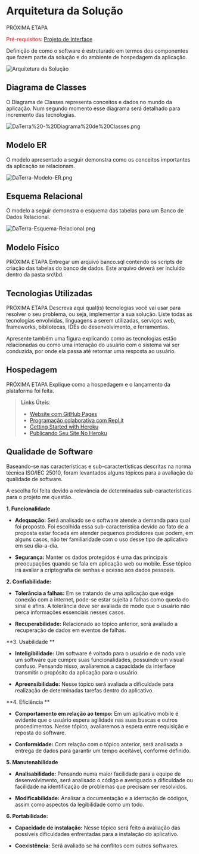 # Arquitetura da Solução

 PRÓXIMA ETAPA
 
<span style="color:red">Pré-requisitos: <a href="3-Projeto de Interface.md"> Projeto de Interface</a></span>

Definição de como o software é estruturado em termos dos componentes que fazem parte da solução e do ambiente de hospedagem da aplicação.

![Arquitetura da Solução](img/02-mob-arch.png)

## Diagrama de Classes

O Diagrama de Classes representa conceitos e dados no mundo da aplicação. Num segundo momento esse diagrama será detalhado para incremento das tecnologias. 

![DaTerra%20-%20Diagrama%20de%20Classes.png](https://github.com/ICEI-PUC-Minas-PMV-ADS/pmv-ads-2022-2-e3-proj-mov-t2-da-terra/blob/main/entregas/images/diagramas/DaTerra%20-%20Diagrama%20de%20Classes.png)

## Modelo ER

O modelo apresentado a seguir demonstra como os conceitos importantes da aplicação se relacionam. 

![DaTerra-Modelo-ER.png](https://github.com/ICEI-PUC-Minas-PMV-ADS/pmv-ads-2022-2-e3-proj-mov-t2-da-terra/blob/main/entregas/images/diagramas/DaTerra-Modelo-ER.png)

## Esquema Relacional

O modelo a seguir demonstra o esquema das tabelas para um Banco de Dados Relacional. 

![DaTerra-Esquema-Relacional.png](https://github.com/ICEI-PUC-Minas-PMV-ADS/pmv-ads-2022-2-e3-proj-mov-t2-da-terra/blob/main/entregas/images/diagramas/DaTerra-Esquema-Relacional.png)

## Modelo Físico
PRÓXIMA ETAPA
Entregar um arquivo banco.sql contendo os scripts de criação das tabelas do banco de dados. Este arquivo deverá ser incluído dentro da pasta src\bd.

## Tecnologias Utilizadas
PRÓXIMA ETAPA
Descreva aqui qual(is) tecnologias você vai usar para resolver o seu problema, ou seja, implementar a sua solução. Liste todas as tecnologias envolvidas, linguagens a serem utilizadas, serviços web, frameworks, bibliotecas, IDEs de desenvolvimento, e ferramentas.

Apresente também uma figura explicando como as tecnologias estão relacionadas ou como uma interação do usuário com o sistema vai ser conduzida, por onde ela passa até retornar uma resposta ao usuário.

## Hospedagem
PRÓXIMA ETAPA
Explique como a hospedagem e o lançamento da plataforma foi feita.

> **Links Úteis**:
>
> - [Website com GitHub Pages](https://pages.github.com/)
> - [Programação colaborativa com Repl.it](https://repl.it/)
> - [Getting Started with Heroku](https://devcenter.heroku.com/start)
> - [Publicando Seu Site No Heroku](http://pythonclub.com.br/publicando-seu-hello-world-no-heroku.html)

## Qualidade de Software

Baseando-se nas características e sub-caractertísticas descritas na norma técnica ISO/IEC 25010, foram levantados alguns tópicos para a avaliação da qualidade de software. 

A escolha foi feita devido a relevância de determinadas sub-características para o projeto me questão. 
 

**1. Funcionalidade**

* **Adequação:** Será analisado se o software atende a demanda para qual foi proposto. Foi escolhida essa sub-característica devido ao fato de a proposta estar focada em atender pequenos produtores que podem, em alguns casos, não ter familiaridade com o uso desse tipo de aplicativo em seu dia-a-dia. 
 
* **Segurança:** Manter os dados protegidos é uma das principais preocupações quando se fala em aplicação web ou mobile. Esse tópico irá avaliar a criptografia de senhas e acesso aos dados pessoais. 

 
**2. Confiabilidade:**

* **Tolerância a falhas:** Em se tratando de uma aplicação que exige conexão com a internet, pode-se estar sujeita a falhas como queda do sinal e afins. A tolerância deve ser avaliada de modo que o usuário não perca informações essenciais nesses casos. 

* **Recuperabilidade:** Relacionado ao tópico anterior, será avaliado a recuperação de dados em eventos de falhas. 
  

**3. Usabilidade **

* **Inteligibilidade:** Um software é voltado para o usuário e de nada vale um software que cumpre suas funcionalidades, possuindo um visual confuso. Pensando nisso, avaliaremos a capacidade da interface transmitir o propósito da aplicação para o usuário. 
 
* **Apreensibilidade:** Nesse tópico será avaliada a dificuldade para realização de determinadas tarefas dentro do aplicativo. 

  
**4. Eficiência **

* **Comportamento em relação ao tempo:** Em um aplicativo mobile é evidente que o usuário espera agilidade nas suas buscas e outros procedimentos. Nesse tópico, avaliaremos a espera entre requisição e reposta do software. 

* **Conformidade:** Com relação com o tópico anterior, será analisada a entrega de dados para garantir um tempo aceitável, conforme definido. 
 

**5. Manutenabilidade**

* **Analisabilidade:** Pensando numa maior facilidade para a equipe de desenvolvimento, será analisado o código e averiguado a dificuldade ou facilidade na identificação de problemas que precisam ser resolvidos. 

* **Modificabilidade:** Analisar a documentação e a identação de códigos, assim como aspectos da legibilidade como um todo. 

 
**6. Portabilidade:**	 

* **Capacidade de instalação:** Nesse tópico será feito a avaliação das possíveis dificuldades enfrentadas para a instalação do aplicativo. 

* **Coexistência:** Será avaliado se há conflitos com outros softwares. 
